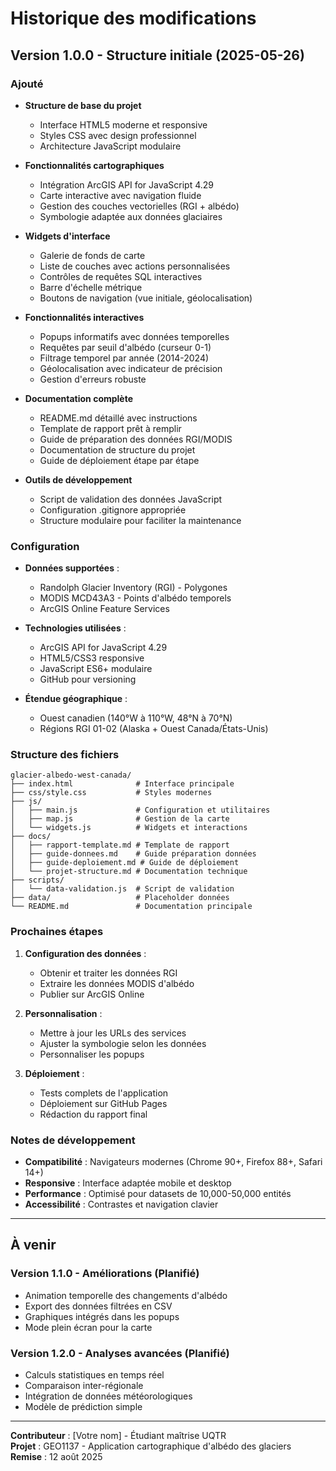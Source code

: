 # Historique des modifications

## Version 1.0.0 - Structure initiale (2025-05-26)

### Ajouté
- **Structure de base du projet**
  - Interface HTML5 moderne et responsive
  - Styles CSS avec design professionnel
  - Architecture JavaScript modulaire

- **Fonctionnalités cartographiques**
  - Intégration ArcGIS API for JavaScript 4.29
  - Carte interactive avec navigation fluide
  - Gestion des couches vectorielles (RGI + albédo)
  - Symbologie adaptée aux données glaciaires

- **Widgets d'interface**
  - Galerie de fonds de carte
  - Liste de couches avec actions personnalisées
  - Contrôles de requêtes SQL interactives
  - Barre d'échelle métrique
  - Boutons de navigation (vue initiale, géolocalisation)

- **Fonctionnalités interactives**
  - Popups informatifs avec données temporelles
  - Requêtes par seuil d'albédo (curseur 0-1)
  - Filtrage temporel par année (2014-2024)
  - Géolocalisation avec indicateur de précision
  - Gestion d'erreurs robuste

- **Documentation complète**
  - README.md détaillé avec instructions
  - Template de rapport prêt à remplir
  - Guide de préparation des données RGI/MODIS
  - Documentation de structure du projet
  - Guide de déploiement étape par étape

- **Outils de développement**
  - Script de validation des données JavaScript
  - Configuration .gitignore appropriée
  - Structure modulaire pour faciliter la maintenance

### Configuration
- **Données supportées** :
  - Randolph Glacier Inventory (RGI) - Polygones
  - MODIS MCD43A3 - Points d'albédo temporels
  - ArcGIS Online Feature Services

- **Technologies utilisées** :
  - ArcGIS API for JavaScript 4.29
  - HTML5/CSS3 responsive
  - JavaScript ES6+ modulaire
  - GitHub pour versioning

- **Étendue géographique** :
  - Ouest canadien (140°W à 110°W, 48°N à 70°N)
  - Régions RGI 01-02 (Alaska + Ouest Canada/États-Unis)

### Structure des fichiers
```
glacier-albedo-west-canada/
├── index.html              # Interface principale
├── css/style.css           # Styles modernes
├── js/
│   ├── main.js             # Configuration et utilitaires
│   ├── map.js              # Gestion de la carte
│   └── widgets.js          # Widgets et interactions
├── docs/
│   ├── rapport-template.md # Template de rapport
│   ├── guide-donnees.md    # Guide préparation données
│   ├── guide-deploiement.md # Guide de déploiement
│   └── projet-structure.md # Documentation technique
├── scripts/
│   └── data-validation.js  # Script de validation
├── data/                   # Placeholder données
└── README.md               # Documentation principale
```

### Prochaines étapes
1. **Configuration des données** :
   - Obtenir et traiter les données RGI
   - Extraire les données MODIS d'albédo
   - Publier sur ArcGIS Online

2. **Personnalisation** :
   - Mettre à jour les URLs des services
   - Ajuster la symbologie selon les données
   - Personnaliser les popups

3. **Déploiement** :
   - Tests complets de l'application
   - Déploiement sur GitHub Pages
   - Rédaction du rapport final

### Notes de développement
- **Compatibilité** : Navigateurs modernes (Chrome 90+, Firefox 88+, Safari 14+)
- **Responsive** : Interface adaptée mobile et desktop
- **Performance** : Optimisé pour datasets de 10,000-50,000 entités
- **Accessibilité** : Contrastes et navigation clavier

---

## À venir

### Version 1.1.0 - Améliorations (Planifié)
- Animation temporelle des changements d'albédo
- Export des données filtrées en CSV
- Graphiques intégrés dans les popups
- Mode plein écran pour la carte

### Version 1.2.0 - Analyses avancées (Planifié)
- Calculs statistiques en temps réel
- Comparaison inter-régionale
- Intégration de données météorologiques
- Modèle de prédiction simple

---

**Contributeur** : [Votre nom] - Étudiant maîtrise UQTR  
**Projet** : GEO1137 - Application cartographique d'albédo des glaciers  
**Remise** : 12 août 2025